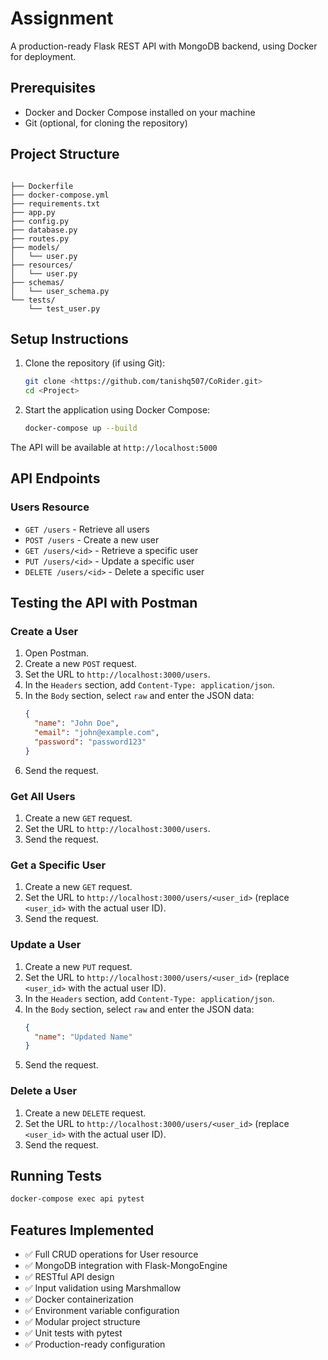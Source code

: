 # Assignment 

A production-ready Flask REST API with MongoDB backend, using Docker for deployment.

## Prerequisites

- Docker and Docker Compose installed on your machine
- Git (optional, for cloning the repository)

## Project Structure
```

├── Dockerfile
├── docker-compose.yml
├── requirements.txt
├── app.py
├── config.py
├── database.py
├── routes.py
├── models/
│   └── user.py
├── resources/
│   └── user.py
├── schemas/
│   └── user_schema.py
└── tests/
    └── test_user.py
```

## Setup Instructions

1. Clone the repository (if using Git):
   ```bash
   git clone <https://github.com/tanishq507/CoRider.git>
   cd <Project>
   ```

2. Start the application using Docker Compose:
   ```bash
   docker-compose up --build
   ```

The API will be available at `http://localhost:5000`

## API Endpoints

### Users Resource
- `GET /users` - Retrieve all users
- `POST /users` - Create a new user
- `GET /users/<id>` - Retrieve a specific user
- `PUT /users/<id>` - Update a specific user
- `DELETE /users/<id>` - Delete a specific user

## Testing the API with Postman

### Create a User
1. Open Postman.
2. Create a new `POST` request.
3. Set the URL to `http://localhost:3000/users`.
4. In the `Headers` section, add `Content-Type: application/json`.
5. In the `Body` section, select `raw` and enter the JSON data:
   ```json
   {
     "name": "John Doe",
     "email": "john@example.com",
     "password": "password123"
   }
   ```
6. Send the request.

### Get All Users
1. Create a new `GET` request.
2. Set the URL to `http://localhost:3000/users`.
3. Send the request.

### Get a Specific User
1. Create a new `GET` request.
2. Set the URL to `http://localhost:3000/users/<user_id>` (replace `<user_id>` with the actual user ID).
3. Send the request.

### Update a User
1. Create a new `PUT` request.
2. Set the URL to `http://localhost:3000/users/<user_id>` (replace `<user_id>` with the actual user ID).
3. In the `Headers` section, add `Content-Type: application/json`.
4. In the `Body` section, select `raw` and enter the JSON data:
   ```json
   {
     "name": "Updated Name"
   }
   ```
5. Send the request.

### Delete a User
1. Create a new `DELETE` request.
2. Set the URL to `http://localhost:3000/users/<user_id>` (replace `<user_id>` with the actual user ID).
3. Send the request.

## Running Tests
```bash
docker-compose exec api pytest
```

## Features Implemented
- ✅ Full CRUD operations for User resource
- ✅ MongoDB integration with Flask-MongoEngine
- ✅ RESTful API design
- ✅ Input validation using Marshmallow
- ✅ Docker containerization
- ✅ Environment variable configuration
- ✅ Modular project structure
- ✅ Unit tests with pytest
- ✅ Production-ready configuration





